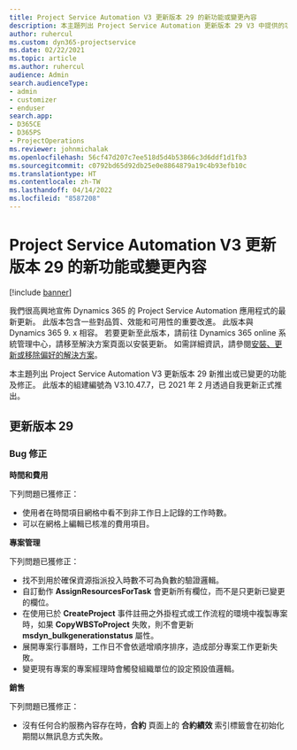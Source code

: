 ```yaml
---
title: Project Service Automation V3 更新版本 29 的新功能或變更內容
description: 本主題列出 Project Service Automation 更新版本 29 V3 中提供的功能和修正。
author: ruhercul
ms.custom: dyn365-projectservice
ms.date: 02/22/2021
ms.topic: article
ms.author: ruhercul
audience: Admin
search.audienceType:
- admin
- customizer
- enduser
search.app:
- D365CE
- D365PS
- ProjectOperations
ms.reviewer: johnmichalak
ms.openlocfilehash: 56cf47d207c7ee518d5d4b53866c3d6ddf1d1fb3
ms.sourcegitcommit: c0792bd65d92db25e0e8864879a19c4b93efb10c
ms.translationtype: HT
ms.contentlocale: zh-TW
ms.lasthandoff: 04/14/2022
ms.locfileid: "8587208"
---
```

# <a name="whats-new-or-changed-in-project-service-automation-update-release-29-v3"></a>Project Service Automation V3 更新版本 29 的新功能或變更內容

[!include [banner](../includes/psa-now-project-operations.md)]

我們很高興地宣佈 Dynamics 365 的 Project Service Automation 應用程式的最新更新。 此版本包含一些對品質、效能和可用性的重要改進。 此版本與 Dynamics 365 9. x 相容。 若要更新至此版本，請前往 Dynamics 365 online 系統管理中心，請移至解決方案頁面以安裝更新。 如需詳細資訊，請參閱[安裝、更新或移除偏好的解決方案](/power-platform/admin/install-remove-preferred-solution)。

本主題列出 Project Service Automation V3 更新版本 29 新推出或已變更的功能及修正。 此版本的組建編號為 V3.10.47.7，已 2021 年 2 月透過自我更新正式推出。

## <a name="update-release-29"></a>更新版本 29

### <a name="bug-fixes"></a>Bug 修正

**時間和費用**

下列問題已獲修正：

- 使用者在時間項目網格中看不到非工作日上記錄的工作時數。
- 可以在網格上編輯已核准的費用項目。

**專案管理**

下列問題已獲修正：

- 找不到用於確保資源指派投入時數不可為負數的驗證邏輯。
- 自訂動作 **AssignResourcesForTask** 會更新所有欄位，而不是只更新已變更的欄位。
- 在使用已於 **CreateProject** 事件註冊之外掛程式或工作流程的環境中複製專案時，如果 **CopyWBSToProject** 失敗，則不會更新 **msdyn_bulkgenerationstatus** 屬性。
- 展開專案行事曆時，工作日不會依遞增順序排序，造成部分專案工作更新失敗。
- 變更現有專案的專案經理時會觸發組織單位的設定預設值邏輯。

**銷售**

下列問題已獲修正：

- 沒有任何合約服務內容存在時，**合約** 頁面上的 **合約績效** 索引標籤會在初始化期間以無訊息方式失敗。
